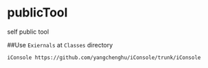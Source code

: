 publicTool
==========

self public tool


##Use `Exiernals` at `Classes` directory

	iConsole https://github.com/yangchenghu/iConsole/trunk/iConsole

